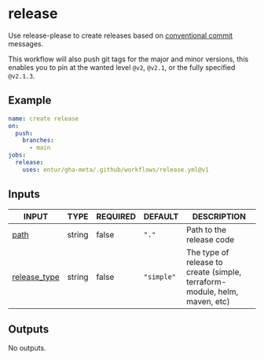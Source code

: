 # release

Use release-please to create releases based on [conventional commit](https://www.conventionalcommits.org/en/v1.0.0/) messages.

This workflow will also push git tags for the major and minor versions, this enables you to pin at the wanted level `@v2`, `@v2.1`, or the fully specified `@v2.1.3`.

## Example

```yaml
name: create release
on:
  push:
    branches:
      - main
jobs:
  release:
    uses: entur/gha-meta/.github/workflows/release.yml@v1
```

## Inputs

<!-- AUTO-DOC-INPUT:START - Do not remove or modify this section -->

|                                INPUT                                 |  TYPE  | REQUIRED |  DEFAULT   |                                   DESCRIPTION                                   |
|----------------------------------------------------------------------|--------|----------|------------|---------------------------------------------------------------------------------|
|             <a name="input_path"></a>[path](#input_path)             | string |  false   |   `"."`    |                            Path to the release code                             |
| <a name="input_release_type"></a>[release_type](#input_release_type) | string |  false   | `"simple"` | The type of release to <br>create (simple, terraform-module, helm, maven, etc)  |

<!-- AUTO-DOC-INPUT:END -->

## Outputs

<!-- AUTO-DOC-OUTPUT:START - Do not remove or modify this section -->
No outputs.
<!-- AUTO-DOC-OUTPUT:END -->
